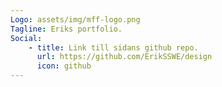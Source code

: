```yaml
---
Logo: assets/img/mff-logo.png
Tagline: Eriks portfolio.
Social:
    - title: Link till sidans github repo.
      url: https://github.com/ErikSSWE/design
      icon: github
---
```

